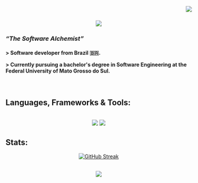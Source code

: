 <img align="right" src="https://visitor-badge.laobi.icu/badge?page_id=505kurt.505kurt" />
<h1 align="center">
    <img src="https://readme-typing-svg.herokuapp.com/?font=Righteous&size=35&center=true&vCenter=true&width=500&color=0464FC&height=70&duration=4000&lines=Hi+There!;+I'm+Felipe+Barcelos!;But+you+can+call+me+505kurt😄;" />
</h1>
<h3 align="left"><I>“The Software Alchemist”</I></h3>
<h4 align="left">
  > Software developer from Brazil 🇧🇷.
  <p></p>
  > Currently pursuing a bachelor's degree in Software Engineering at the Federal University of Mato Grosso do Sul.
</h4>
<br>
<h2 align="left">Languages, Frameworks & Tools:</h2>
<br>
<div align="center">
    <img src="https://skillicons.dev/icons?i=html,css,vscode,github,figma,git" />
    <img src="https://skillicons.dev/icons?i=cpp,python,javascript,c,java,cs" /><br>
</div>
<h2>Stats:</h2>
<div align=center>
 <a href="https://git.io/streak-stats"><img src="https://github-readme-streak-stats.herokuapp.com?user=505kurt&theme=transparent&hide_border=true" alt="GitHub Streak" /></a>
</div>
<br>
<p align="center">
  <img src="https://github-readme-stats.vercel.app/api/wakatime?username=505kurt&hide_border=true&theme=transparent&layout=compact" />
</p>
